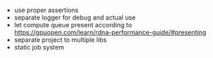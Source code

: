 - use proper assertions 
- separate logger for debug and actual use
- let compute queue present according to https://gpuopen.com/learn/rdna-performance-guide/#presenting
- separate project to multiple libs
- static job system
